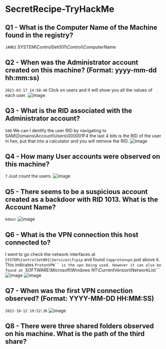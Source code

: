# SecretRecipe-TryHackMe # 
## Q1 - What is the Computer Name of the Machine found in the registry? ##
```JAMES``` SYSTEM\ControlSet001\Control\ComputerName

## Q2 - When was the Administrator account created on this machine? (Format: yyyy-mm-dd hh:mm:ss) ##
```2021-03-17 14:58:48``` Click on users and it will show you all the values of each user.
![image](https://user-images.githubusercontent.com/18509521/219844209-debf27d6-b491-45fb-8852-683c0b9adcb8.png)

## Q3 - What is the RID associated with the Administrator account? ##
```500``` We can I dentify the user RID by navigating to SAM\Domains\Account\Users\000001F4 the last 4 bits is the RID of the user in hex, put that into a calculator and you will retrieve the RID.
![image](https://user-images.githubusercontent.com/18509521/219843649-5c3fa295-7c9a-494e-a33f-969d3081afe8.png)

## Q4 - How many User accounts were observed on this machine? ##
```7``` Just count the users.
![image](https://user-images.githubusercontent.com/18509521/219843712-e293a0e8-32f3-4de6-b8ea-266c009cc463.png)

## Q5 - There seems to be a suspicious account created as a backdoor with RID 1013. What is the Account Name? ##
```bdoor```
![image](https://user-images.githubusercontent.com/18509521/219844278-6988c811-90c7-4137-b26c-685d7cbcdef6.png)

## Q6 - What is the VPN connection this host connected to? ##
I went to go check the network interfaces at ```SYSTEM\ControlSet001\Services\Tcpip``` and found ```tapprotonvpn``` just above it. This indicates ```ProtonVPN`` is the vpn being used. However it can also be found at ```SOFTWARE\Microsoft\Windows NT\CurrentVersion\NetworkList```
![image](https://user-images.githubusercontent.com/18509521/219844686-068a7fae-a72c-4a36-98b2-2306a21b795e.png)
![image](https://user-images.githubusercontent.com/18509521/219844765-d095c199-0a7f-4e03-9cd9-6c47578becdb.png)

## Q7 - When was the first VPN connection observed? (Format: YYYY-MM-DD HH:MM:SS) ##
```2022-10-12 19:52:36```
![image](https://user-images.githubusercontent.com/18509521/219844815-9127fa77-77d7-4ebd-90c7-31a99819648c.png)

## Q8 - There were three shared folders observed on his machine. What is the path of the third share? ##

